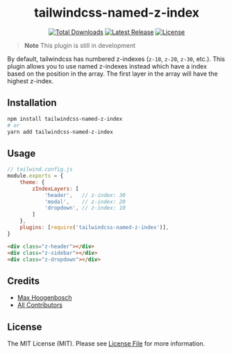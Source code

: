 <h1 align="center">
    tailwindcss-named-z-index
</h1>

<p align="center">
    <a href="https://www.npmjs.com/package/tailwindcss-named-z-index"><img src="https://img.shields.io/npm/dt/tailwindcss-named-z-index.svg" alt="Total Downloads"></a>
    <a href="https://github.com/xammie/tailwindcss-named-z-index/releases"><img src="https://img.shields.io/npm/v/tailwindcss-named-z-index.svg" alt="Latest Release"></a>
    <a href="https://github.com/Xammie/tailwindcss-named-z-index/blob/master/LICENSE.md"><img src="https://img.shields.io/npm/l/tailwindcss-named-z-index.svg" alt="License"></a>
</p>

> **Note**
> This plugin is still in development

By default, tailwindcss has numbered z-indexes (`z-10`, `z-20`, `z-30`, etc.).
This plugin allows you to use named z-indexes instead which have a index based on the position in the array.
The first layer in the array will have the highest z-index.

## Installation

```bash
npm install tailwindcss-named-z-index
# or
yarn add tailwindcss-named-z-index
```

## Usage

```js
// tailwind.config.js
module.exports = {
    theme: {
        zIndexLayers: [
            'header',   // z-index: 30
            'modal',    // z-index: 20
            'dropdown', // z-index: 10
        ]
    },
    plugins: [require('tailwindcss-named-z-index')],
}
```

```html
<div class="z-header"></div>
<div class="z-sidebar"></div>
<div class="z-dropdown"></div>
```

## Credits

- [Max Hoogenbosch](https://github.com/Xammie)
- [All Contributors](../../contributors)

## License

The MIT License (MIT). Please see [License File](LICENSE.md) for more information.

```
